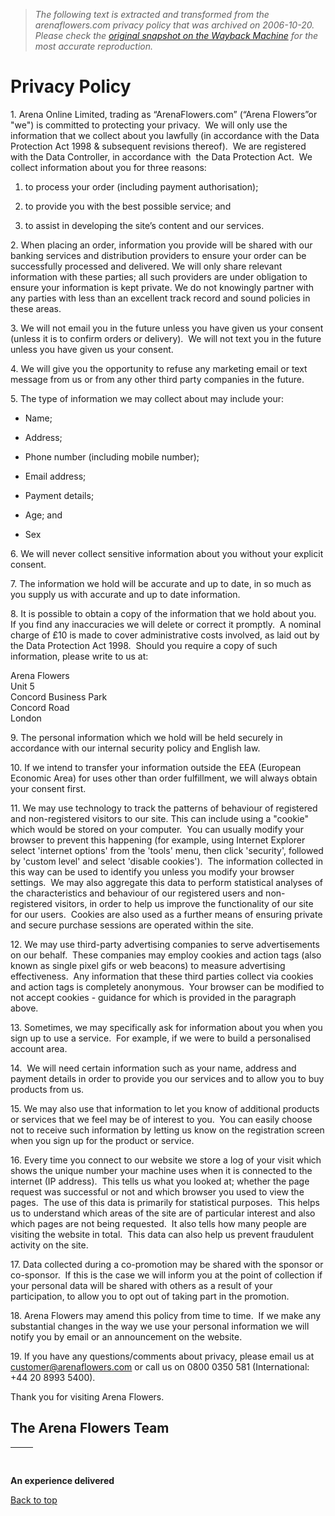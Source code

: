 > *The following text is extracted and transformed from the arenaflowers.com privacy policy that was archived on 2006-10-20. Please check the [original snapshot on the Wayback Machine](https://web.archive.org/web/20061020000811id_/http%3A//www.arenaflowers.com/privacy_policy) for the most accurate reproduction.*

# Privacy Policy

1\. Arena Online Limited, trading as “ArenaFlowers.com” (“Arena Flowers”or "we") is committed to protecting your privacy.  We will only use the information that we collect about you lawfully (in accordance with the Data Protection Act 1998 & subsequent revisions thereof).  We are registered with the Data Controller, in accordance with  the Data Protection Act.  We collect information about you for three reasons: 

  1. to process your order (including payment authorisation);
  2. to provide you with the best possible service; and   

  3. to assist in developing the site’s content and our services. 



2\. When placing an order, information you provide will be shared with our banking services and distribution providers to ensure your order can be successfully processed and delivered. We will only share relevant information with these parties; all such providers are under obligation to ensure your information is kept private. We do not knowingly partner with any parties with less than an excellent track record and sound policies in these areas.

3\. We will not email you in the future unless you have given us your consent (unless it is to confirm orders or delivery).  We will not text you in the future unless you have given us your consent.

4\. We will give you the opportunity to refuse any marketing email or text message from us or from any other third party companies in the future. 

5\. The type of information we may collect about may include your: 

  * Name;
  * Address;
  * Phone number (including mobile number);
  * Email address;
  * Payment details;
  * Age; and  

  * Sex



6\. We will never collect sensitive information about you without your explicit consent. 

7\. The information we hold will be accurate and up to date, in so much as you supply us with accurate and up to date information. 

8\. It is possible to obtain a copy of the information that we hold about you.  If you find any inaccuracies we will delete or correct it promptly.  A nominal charge of £10 is made to cover administrative costs involved, as laid out by the Data Protection Act 1998.  Should you require a copy of such information, please write to us at: 

Arena Flowers  
Unit 5  
Concord Business Park  
Concord Road  
London  


9\. The personal information which we hold will be held securely in accordance with our internal security policy and English law. 

10\. If we intend to transfer your information outside the EEA (European Economic Area) for uses other than order fulfillment, we will always obtain your consent first. 

11\. We may use technology to track the patterns of behaviour of registered and non-registered visitors to our site. This can include using a "cookie" which would be stored on your computer.  You can usually modify your browser to prevent this happening (for example, using Internet Explorer select 'internet options' from the 'tools' menu, then click 'security', followed by 'custom level' and select 'disable cookies').  The information collected in this way can be used to identify you unless you modify your browser settings.  We may also aggregate this data to perform statistical analyses of the characteristics and behaviour of our registered users and non-registered visitors, in order to help us improve the functionality of our site for our users.  Cookies are also used as a further means of ensuring private and secure purchase sessions are operated within the site. 

12\. We may use third-party advertising companies to serve advertisements on our behalf.  These companies may employ cookies and action tags (also known as single pixel gifs or web beacons) to measure advertising effectiveness.  Any information that these third parties collect via cookies and action tags is completely anonymous.  Your browser can be modified to not accept cookies - guidance for which is provided in the paragraph above. 

13\. Sometimes, we may specifically ask for information about you when you sign up to use a service.  For example, if we were to build a personalised account area. 

14.  We will need certain information such as your name, address and payment details in order to provide you our services and to allow you to buy products from us. 

15\. We may also use that information to let you know of additional products or services that we feel may be of interest to you.  You can easily choose not to receive such information by letting us know on the registration screen when you sign up for the product or service. 

16\. Every time you connect to our website we store a log of your visit which shows the unique number your machine uses when it is connected to the internet (IP address).  This tells us what you looked at; whether the page request was successful or not and which browser you used to view the pages.  The use of this data is primarily for statistical purposes.  This helps us to understand which areas of the site are of particular interest and also which pages are not being requested.  It also tells how many people are visiting the website in total.  This data can also help us prevent fraudulent activity on the site.

17\. Data collected during a co-promotion may be shared with the sponsor or co-sponsor.  If this is the case we will inform you at the point of collection if your personal data will be shared with others as a result of your participation, to allow you to opt out of taking part in the promotion.

18\. Arena Flowers may amend this policy from time to time.  If we make any substantial changes in the way we use your personal information we will notify you by email or an announcement on the website. 

19\. If you have any questions/comments about privacy, please email us at [customer@arenaflowers.com](mailto:customer@arenaflowers.com?subject=Query%20regarding%20privacy%20policy) or call us on 0800 0350 581 (International: +44 20 8993 5400).

Thank you for visiting Arena Flowers.

## The Arena Flowers Team

[](https://web.archive.org/web/) |    
---|---  
**An experience delivered**  
  
[Back to top](https://web.archive.org/privacy_policy)
